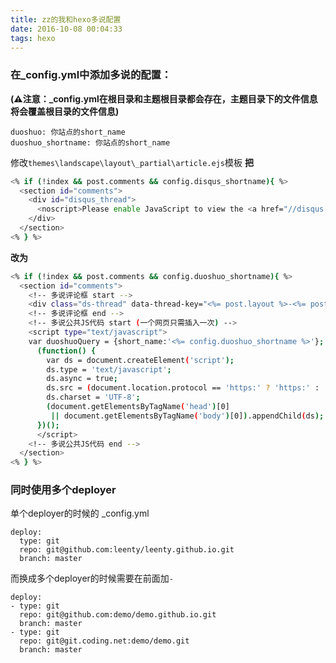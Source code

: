 ```yaml
---
title: zz的我和hexo多说配置
date: 2016-10-08 00:04:33
tags: hexo
---
```

### 在_config.yml中添加多说的配置：
**(⚠️注意：_config.yml在根目录和主题根目录都会存在，主题目录下的文件信息将会覆盖根目录的文件信息)**
```
duoshuo: 你站点的short_name
duoshuo_shortname: 你站点的short_name
```
修改`themes\landscape\layout\_partial\article.ejs`模板
**把**
```bash
<% if (!index && post.comments && config.disqus_shortname){ %>
  <section id="comments">
    <div id="disqus_thread">
      <noscript>Please enable JavaScript to view the <a href="//disqus.com/?ref_noscript">comments powered by Disqus.</a></noscript>
    </div>
  </section>
<% } %>
```
**改为**
```bash
<% if (!index && post.comments && config.duoshuo_shortname){ %>
  <section id="comments">
    <!-- 多说评论框 start -->
    <div class="ds-thread" data-thread-key="<%= post.layout %>-<%= post.slug %>" data-title="<%= post.title %>" data-url="<%= page.permalink %>"></div>
    <!-- 多说评论框 end -->
    <!-- 多说公共JS代码 start (一个网页只需插入一次) -->
    <script type="text/javascript">
    var duoshuoQuery = {short_name:'<%= config.duoshuo_shortname %>'};
      (function() {
        var ds = document.createElement('script');
        ds.type = 'text/javascript';
        ds.async = true;
        ds.src = (document.location.protocol == 'https:' ? 'https:' : 'http:') + '//static.duoshuo.com/embed.js';
        ds.charset = 'UTF-8';
        (document.getElementsByTagName('head')[0] 
         || document.getElementsByTagName('body')[0]).appendChild(ds);
      })();
      </script>
    <!-- 多说公共JS代码 end -->
  </section>
<% } %>
```
### 同时使用多个deployer
单个deployer的时候的 _config.yml
```
deploy:
  type: git
  repo: git@github.com:leenty/leenty.github.io.git
  branch: master
```
而换成多个deployer的时候需要在前面加`-`
```
deploy:
- type: git
  repo: git@github.com:demo/demo.github.io.git
  branch: master
- type: git
  repo: git@git.coding.net:demo/demo.git
  branch: master
```

